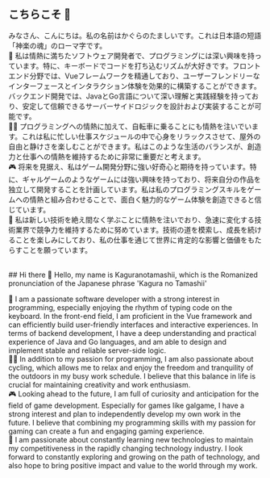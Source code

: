 ## こちらこそ 👋
みなさん、こんにちは。私の名前はかぐらのたましいです。これは日本語の短語「神楽の魂」のローマ字です。
<br>
👋 私は情熱に満ちたソフトウェア開発者で、プログラミングには深い興味を持っています。特に、キーボードでコードを打ち込むリズムが大好きです。フロントエンド分野では、Vueフレームワークを精通しており、ユーザーフレンドリーなインターフェースとインタラクション体験を効果的に構築することができます。バックエンド開発では、JavaとGo言語について深い理解と実践経験を持っており、安定して信頼できるサーバーサイドロジックを設計および実装することが可能です。<br>
🚴‍♂️ プログラミングへの情熱に加えて、自転車に乗ることにも情熱を注いでいます。これは私に忙しい仕事スケジュールの中で心身をリラックスさせて、屋外の自由と静けさを楽しむことができます。私はこのような生活のバランスが、創造力と仕事への情熱を維持するために非常に重要だと考えます。<br>
🎮 将来を見据え、私はゲーム開発分野に強い好奇心と期待を持っています。特に、ギャルゲームのようなゲームには強い興味を持っており、将来自分の作品を独立して開発することを計画しています。私は私のプログラミングスキルをゲームへの情熱と組み合わせることで、面白く魅力的なゲーム体験を創造できると信じています。<br>
🌟 私は新しい技術を絶え間なく学ぶことに情熱を注いでおり、急速に変化する技術業界で競争力を維持するために努めています。技術の道を模索し、成長を続けることを楽しみにしており、私の仕事を通じて世界に肯定的な影響と価値をもたらすことを願っています。<br>





<br>
## Hi there 👋
Hello, my name is Kaguranotamashii, which is the Romanized pronunciation of the Japanese phrase 'Kagura no Tamashii'<br>

👋  I am a passionate software developer with a strong interest in programming, especially enjoying the rhythm of typing code on the keyboard. In the front-end field, I am proficient in the Vue framework and can efficiently build user-friendly interfaces and interactive experiences. In terms of backend development, I have a deep understanding and practical experience of Java and Go languages, and am able to design and implement stable and reliable server-side logic.
<br>
🚴‍♂️  In addition to my passion for programming, I am also passionate about cycling, which allows me to relax and enjoy the freedom and tranquility of the outdoors in my busy work schedule. I believe that this balance in life is crucial for maintaining creativity and work enthusiasm.
<br>
🎮  Looking ahead to the future, I am full of curiosity and anticipation for the field of game development. Especially for games like galgame, I have a strong interest and plan to independently develop my own work in the future. I believe that combining my programming skills with my passion for gaming can create a fun and engaging gaming experience.
<br>
🌟  I am passionate about constantly learning new technologies to maintain my competitiveness in the rapidly changing technology industry. I look forward to constantly exploring and growing on the path of technology, and also hope to bring positive impact and value to the world through my work.
<br>
<!--
**Kaguranotamashii/Kaguranotamashii** is a ✨ _special_ ✨ repository because its `README.md` (this file) appears on your GitHub profile.

Here are some ideas to get you started:

- 🔭 I’m currently working on ...
- 🌱 I’m currently learning ...
- 👯 I’m looking to collaborate on ...
- 🤔 I’m looking for help with ...
- 💬 Ask me about ...
- 📫 How to reach me: ...
- 😄 Pronouns: ...
- ⚡ Fun fact: ...
-->
